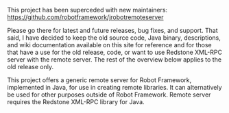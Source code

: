 This project has been superceded with new maintainers: https://github.com/robotframework/jrobotremoteserver

Please go there for latest and future releases, bug fixes, and support. That said, I have decided to keep the old source code, Java binary, descriptions, and wiki documentation available on this site for reference and for those that have a use for the old release, code, or want to use Redstone XML-RPC server with the remote server. The rest of the overview below applies to the old release only.

This project offers a generic remote server for Robot Framework, implemented in Java, for use in creating remote libraries. It can alternatively be used for other purposes outside of Robot Framework. Remote server requires the Redstone XML-RPC library for Java.
